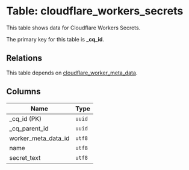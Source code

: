 # Table: cloudflare_workers_secrets

This table shows data for Cloudflare Workers Secrets.

The primary key for this table is **_cq_id**.

## Relations

This table depends on [cloudflare_worker_meta_data](cloudflare_worker_meta_data.md).

## Columns

| Name          | Type          |
| ------------- | ------------- |
|_cq_id (PK)|`uuid`|
|_cq_parent_id|`uuid`|
|worker_meta_data_id|`utf8`|
|name|`utf8`|
|secret_text|`utf8`|